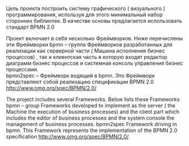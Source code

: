Цель проекта построить систему графического ( визуального ) программирования, используя для этого минимальный набор сторонних библиотек. В качестве основы предлагается использовать стандарт BPMN 2.0

Проект включает в себя несколько Фреймворков. Ниже перечислены эти   Фреймворки 
bpmn – группа Фреймворков   разработанных для реализации как серверной части ( Машина исполнения бизнес процессов) , так и клиентская часть в которую входят редактор диаграмм бизнес процессов и системная консоль управления бизнес процессами.   
bpmn2spec – Фреймворк водящий в bpmn. Это Фреймворк представляют собой реализацию спецификации BPMN 2.0  http://www.omg.org/spec/BPMN/2.0/


The project includes several Frameworks. Below lists these Frameworks bpmn – group Frameworks developed to implement as the server ( the Machine the execution of business processes) and the client part which includes the editor of business processes and the system console the management of business processes.
bpmn2spec Framework driving in bpmn. This Framework represents the implementation of the BPMN 2.0 specification http://www.omg.org/spec/BPMN/2.0/ 
 
